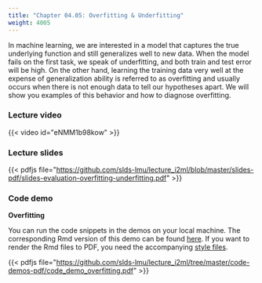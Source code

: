 ```yaml
---
title: "Chapter 04.05: Overfitting & Underfitting"
weight: 4005
---
```

In machine learning, we are interested in a model that captures the true underlying function and still generalizes well to new data.
When the model fails on the first task, we speak of underfitting, and both train and test error will be high.
On the other hand, learning the training data very well at the expense of generalization ability is referred to as overfitting and usually occurs when there is not enough data to tell our hypotheses apart.
We will show you examples of this behavior and how to diagnose overfitting.

<!--more-->

### Lecture video

{{< video id="eNMM1b98kow" >}}

### Lecture slides

{{< pdfjs file="https://github.com/slds-lmu/lecture_i2ml/blob/master/slides-pdf/slides-evaluation-overfitting-underfitting.pdf" >}}

### Code demo

**Overfitting**

You can run the code snippets in the demos on your local machine. The corresponding Rmd version of this demo can be found [here](https://github.com/compstat-lmu/lecture_i2ml/blob/master/code-demos/code_demo_overfitting.Rmd). If you want to render the Rmd files to PDF, you need the accompanying [style files](https://github.com/compstat-lmu/lecture_i2ml/tree/master/style). 

{{< pdfjs file="https://github.com/slds-lmu/lecture_i2ml/tree/master/code-demos-pdf/code_demo_overfitting.pdf" >}}